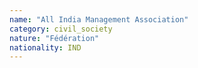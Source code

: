 ```yaml
---
name: "All India Management Association"
category: civil_society
nature: "Fédération"
nationality: IND
---
```

    
